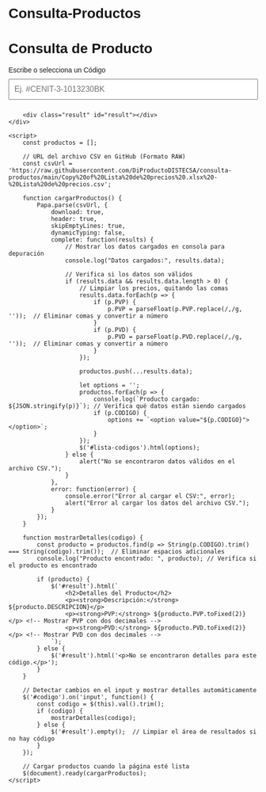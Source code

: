 # Consulta-Productos
<!DOCTYPE html>
<html lang="es">
<head>
    <meta charset="UTF-8">
    <meta name="viewport" content="width=device-width, initial-scale=1.0">
    <title>Consulta de Productos</title>
    <script src="https://code.jquery.com/jquery-3.6.0.min.js"></script>
    <script src="https://cdnjs.cloudflare.com/ajax/libs/PapaParse/5.3.2/papaparse.min.js"></script>
    <style>
        body { font-family: Arial, sans-serif; margin: 20px; }
        .container { max-width: 600px; margin: 0 auto; }
        input { padding: 10px; margin: 10px 0; width: 100%; font-size: 16px; }
        .result { margin-top: 20px; }
    </style>
</head>
<body>
    <div class="container">
        <h1>Consulta de Producto</h1>
        <label for="codigo">Escribe o selecciona un Código</label>
        <input list="lista-codigos" id="codigo" name="codigo" placeholder="Ej. #CENIT-3-1013230BK">
        <datalist id="lista-codigos"></datalist>

        <div class="result" id="result"></div>
    </div>

    <script>
        const productos = [];

        // URL del archivo CSV en GitHub (Formato RAW)
        const csvUrl = 'https://raw.githubusercontent.com/DiProductoDISTECSA/consulta-productos/main/Copy%20of%20Lista%20de%20precios%20.xlsx%20-%20Lista%20de%20precios.csv';

        function cargarProductos() {
            Papa.parse(csvUrl, {
                download: true,
                header: true,
                skipEmptyLines: true,
                dynamicTyping: false,
                complete: function(results) {
                    // Mostrar los datos cargados en consola para depuración
                    console.log("Datos cargados:", results.data);

                    // Verifica si los datos son válidos
                    if (results.data && results.data.length > 0) {
                        // Limpiar los precios, quitando las comas
                        results.data.forEach(p => {
                            if (p.PVP) {
                                p.PVP = parseFloat(p.PVP.replace(/,/g, ''));  // Eliminar comas y convertir a número
                            }
                            if (p.PVD) {
                                p.PVD = parseFloat(p.PVD.replace(/,/g, ''));  // Eliminar comas y convertir a número
                            }
                        });

                        productos.push(...results.data);

                        let options = '';
                        productos.forEach(p => {
                            console.log(`Producto cargado: ${JSON.stringify(p)}`); // Verifica qué datos están siendo cargados
                            if (p.CODIGO) {
                                options += `<option value="${p.CODIGO}"></option>`;
                            }
                        });
                        $('#lista-codigos').html(options);
                    } else {
                        alert("No se encontraron datos válidos en el archivo CSV.");
                    }
                },
                error: function(error) {
                    console.error("Error al cargar el CSV:", error);
                    alert("Error al cargar los datos del archivo CSV.");
                }
            });
        }

        function mostrarDetalles(codigo) {
            const producto = productos.find(p => String(p.CODIGO).trim() === String(codigo).trim());  // Eliminar espacios adicionales
            console.log("Producto encontrado: ", producto); // Verifica si el producto es encontrado

            if (producto) {
                $('#result').html(`
                    <h2>Detalles del Producto</h2>
                    <p><strong>Descripción:</strong> ${producto.DESCRIPCION}</p>
                    <p><strong>PVP:</strong> ${producto.PVP.toFixed(2)}</p> <!-- Mostrar PVP con dos decimales -->
                    <p><strong>PVD:</strong> ${producto.PVD.toFixed(2)}</p> <!-- Mostrar PVD con dos decimales -->
                `);
            } else {
                $('#result').html('<p>No se encontraron detalles para este código.</p>');
            }
        }

        // Detectar cambios en el input y mostrar detalles automáticamente
        $('#codigo').on('input', function() {
            const codigo = $(this).val().trim();
            if (codigo) {
                mostrarDetalles(codigo);
            } else {
                $('#result').empty();  // Limpiar el área de resultados si no hay código
            }
        });

        // Cargar productos cuando la página esté lista
        $(document).ready(cargarProductos);
    </script>
</body>
</html>
